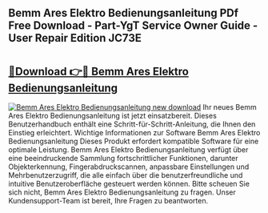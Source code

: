 ## Bemm Ares Elektro Bedienungsanleitung PDf Free Download - Part-YgT Service Owner Guide - User Repair Edition JC73E

# <h2><a href="http://df41w20.blite.top/?on=Bemm+Ares+Elektro+Bedienungsanleitung">🔗Download 👉🔴 Bemm Ares Elektro Bedienungsanleitung</a></h2>

[![Bemm Ares Elektro Bedienungsanleitung new download](https://i.imgur.com/lujVjoI.png)](http://df41w20.blite.top/?on=Bemm+Ares+Elektro+Bedienungsanleitung)
Ihr neues Bemm Ares Elektro Bedienungsanleitung ist jetzt einsatzbereit. Dieses Benutzerhandbuch enthält eine Schritt-für-Schritt-Anleitung, die Ihnen den Einstieg erleichtert. Wichtige Informationen zur Software Bemm Ares Elektro Bedienungsanleitung Dieses Produkt erfordert kompatible Software für eine optimale Leistung. Bemm Ares Elektro Bedienungsanleitung verfügt über eine beeindruckende Sammlung fortschrittlicher Funktionen, darunter Objekterkennung, Fingerabdruckscannen, anpassbare Einstellungen und Mehrbenutzerzugriff, die alle einfach über die benutzerfreundliche und intuitive Benutzeroberfläche gesteuert werden können. Bitte scheuen Sie sich nicht, Bemm Ares Elektro Bedienungsanleitung zu fragen. Unser Kundensupport-Team ist bereit, Ihre Fragen zu beantworten.

